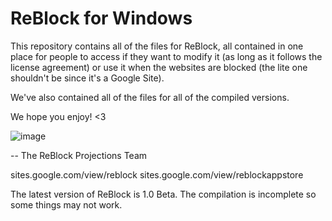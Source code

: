 # ReBlock for Windows
This repository contains all of the files for ReBlock, all contained in one place for people to access if they want to modify it (as long as it follows the license agreement) or use it when the websites are blocked (the lite one shouldn't be since it's a Google Site).

We've also contained all of the files for all of the compiled versions.

We hope you enjoy! <3

![image](https://github.com/yourworstnightmare1/ReBlock-for-Windows/assets/134671973/a141d617-d33f-46dd-a0ce-8733d164874b)

-- The ReBlock Projections Team

sites.google.com/view/reblock
sites.google.com/view/reblockappstore

The latest version of ReBlock is 1.0 Beta. The compilation is incomplete so some things may not work.
